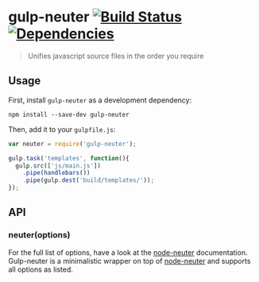 # gulp-neuter [![Build Status](https://travis-ci.org/squarewolf/gulp-neuter.png?branch=master)](https://travis-ci.org/squarewolf/node-neuter) [![Dependencies](https://david-dm.org/squarewolf/gulp-neuter.png)](https://david-dm.org/)

> Unifies javascript source files in the order you require

## Usage

First, install `gulp-neuter` as a development dependency:

```shell
npm install --save-dev gulp-neuter
```

Then, add it to your `gulpfile.js`:

```javascript
var neuter = require('gulp-neuter');

gulp.task('templates', function(){
  gulp.src(['js/main.js'])
    .pipe(handlebars())
    .pipe(gulp.dest('build/templates/'));
});
```

## API

### neuter(options)

For the full list of options, have a look at the
[node-neuter](https://github.com/squarewolf/node-neuter) documentation.
Gulp-neuter is a minimalistic wrapper on top of
[node-neuter](https://github.com/squarewolf/node-neuter) and supports all
options as listed.
